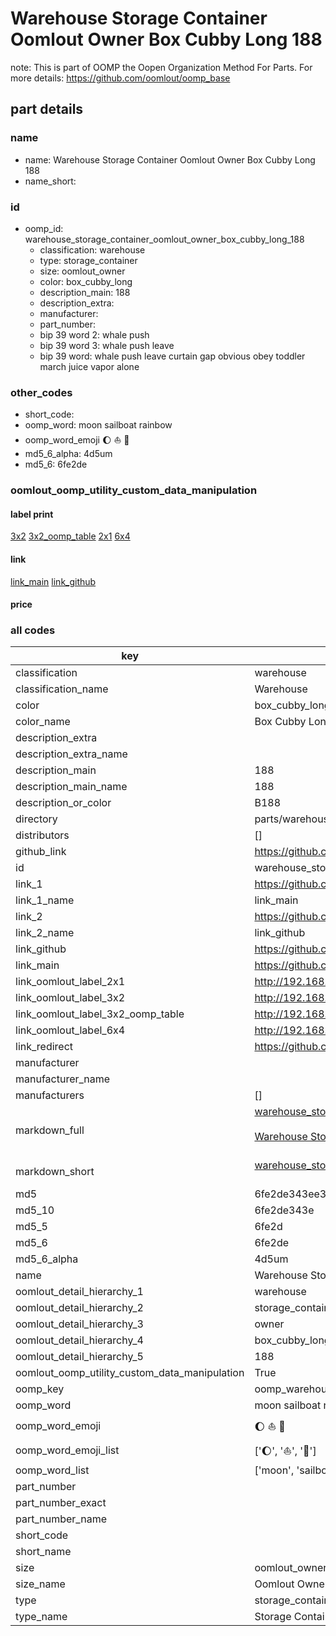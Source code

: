 # Warehouse Storage Container Oomlout Owner Box Cubby Long 188  

note: This is part of OOMP the Oopen Organization Method For Parts. For more details: https://github.com/oomlout/oomp_base

##  part details
  







### name
* name: Warehouse Storage Container Oomlout Owner Box Cubby Long 188
* name_short: 
### id
* oomp_id: warehouse_storage_container_oomlout_owner_box_cubby_long_188
  * classification: warehouse
  * type: storage_container
  * size: oomlout_owner
  * color: box_cubby_long
  * description_main: 188
  * description_extra: 
  * manufacturer: 
  * part_number: 
  * bip 39 word 2: whale push
  * bip 39 word 3: whale push leave
  * bip 39 word: whale push leave curtain gap obvious obey toddler march juice vapor alone

### other_codes
* short_code: 
* oomp_word: moon sailboat rainbow
* oomp_word_emoji :moon: :sailboat: :rainbow:
* md5_6_alpha: 4d5um
* md5_6: 6fe2de






### oomlout_oomp_utility_custom_data_manipulation
#### label print
[3x2](http://192.168.1.245:1112/?label=oomp%204d5um)
[3x2_oomp_table](http://192.168.1.108:1112/?label=oomp%204d5um)
[2x1](http://192.168.1.242:1112/?label=oomp%204d5um)
[6x4](http://192.168.1.55:1112/?label=oomp%204d5um)    

#### link

[link_main](https://github.com/oomlout/oomlout_oomp_version_1_messy/tree/main/parts/warehouse_storage_container_oomlout_owner_box_cubby_long_188) [link_github](https://github.com/oomlout/oomlout_oomp_version_1_messy/tree/main/parts/warehouse_storage_container_oomlout_owner_box_cubby_long_188)                             

#### price







### all codes 
| key | value |  
| --- | --- |  
| classification | warehouse |  
| classification_name | Warehouse |  
| color | box_cubby_long |  
| color_name | Box Cubby Long |  
| description_extra |  |  
| description_extra_name |  |  
| description_main | 188 |  
| description_main_name | 188 |  
| description_or_color | B188 |  
| directory | parts/warehouse_storage_container_oomlout_owner_box_cubby_long_188 |  
| distributors | [] |  
| github_link | https://github.com/oomlout/oomlout_oomp_part_src/tree/main/parts/warehouse_storage_container_oomlout_owner_box_cubby_long_188 |  
| id | warehouse_storage_container_oomlout_owner_box_cubby_long_188 |  
| link_1 | https://github.com/oomlout/oomlout_oomp_version_1_messy/tree/main/parts/warehouse_storage_container_oomlout_owner_box_cubby_long_188 |  
| link_1_name | link_main |  
| link_2 | https://github.com/oomlout/oomlout_oomp_version_1_messy/tree/main/parts/warehouse_storage_container_oomlout_owner_box_cubby_long_188 |  
| link_2_name | link_github |  
| link_github | https://github.com/oomlout/oomlout_oomp_version_1_messy/tree/main/parts/warehouse_storage_container_oomlout_owner_box_cubby_long_188 |  
| link_main | https://github.com/oomlout/oomlout_oomp_version_1_messy/tree/main/parts/warehouse_storage_container_oomlout_owner_box_cubby_long_188 |  
| link_oomlout_label_2x1 | http://192.168.1.242:1112/?label=oomp%204d5um |  
| link_oomlout_label_3x2 | http://192.168.1.245:1112/?label=oomp%204d5um |  
| link_oomlout_label_3x2_oomp_table | http://192.168.1.108:1112/?label=oomp%204d5um |  
| link_oomlout_label_6x4 | http://192.168.1.55:1112/?label=oomp%204d5um |  
| link_redirect | https://github.com/oomlout/oomlout_oomp_version_1_messy/tree/main/parts/warehouse_storage_container_oomlout_owner_box_cubby_long_188 |  
| manufacturer |  |  
| manufacturer_name |  |  
| manufacturers | [] |  
| markdown_full | [warehouse_storage_container_oomlout_owner_box_cubby_long_188](none)<br>[](none)<br>[Warehouse Storage Container Oomlout Owner Box Cubby Long 188](none)<br><br> |  
| markdown_short | [warehouse_storage_container_oomlout_owner_box_cubby_long_188](none)<br><br> |  
| md5 | 6fe2de343ee372fe62afa362fdebafcd |  
| md5_10 | 6fe2de343e |  
| md5_5 | 6fe2d |  
| md5_6 | 6fe2de |  
| md5_6_alpha | 4d5um |  
| name | Warehouse Storage Container Oomlout Owner Box Cubby Long 188 |  
| oomlout_detail_hierarchy_1 | warehouse |  
| oomlout_detail_hierarchy_2 | storage_container |  
| oomlout_detail_hierarchy_3 | owner |  
| oomlout_detail_hierarchy_4 | box_cubby_long |  
| oomlout_detail_hierarchy_5 | 188 |  
| oomlout_oomp_utility_custom_data_manipulation | True |  
| oomp_key | oomp_warehouse_storage_container_oomlout_owner_box_cubby_long_188 |  
| oomp_word | moon sailboat rainbow |  
| oomp_word_emoji | :moon: :sailboat: :rainbow: |  
| oomp_word_emoji_list | [':moon:', ':sailboat:', ':rainbow:'] |  
| oomp_word_list | ['moon', 'sailboat', 'rainbow'] |  
| part_number |  |  
| part_number_exact |  |  
| part_number_name |  |  
| short_code |  |  
| short_name |  |  
| size | oomlout_owner |  
| size_name | Oomlout Owner |  
| type | storage_container |  
| type_name | Storage Container |  
